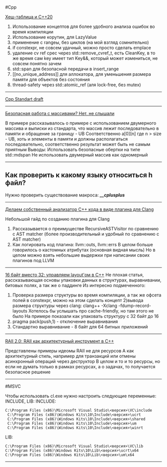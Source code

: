 #Cpp 

[Хеш-таблица и C++20](https://habr.com/p/897924/)

1) Использование концептов для более удобного анализа ошибок во время компиляции
2) Использование корутин, для LazyValue
3) применение с rangeы, без циклов (на мой взгляд сомнительно)
4) if constexpr, не совсем удачный, можно просто сделать emplace
5) удаление cv ref cpec через std::remove_cvref_t,  есть CleanKey, в то же время сам key имеет тип Key&&, который может измениться, не совсем понятно зачем
6) std::span для безопасной передачи в insert_range
7) \[\[no_unique_address]\] для аллокатора, для уменьшения размера памяти для объектов без состояния
8) thread-safety через std::atomic_ref<T> (аля lock-free, без mutex)
    
______
   
   [Cpp Standart draft](https://eel.is/c++draft/)
   
______
   
   [Безопасная работа с массивами? Нет, не слышали](https://habr.com/p/895208/)
   
   В примере рассказывалось о примере с использованием двумерного массива и выписки из стандарта, что массив лежит последовательно в памяти и обращение за границу - UB
Соответственно a[0][n] где n > size - UB, хоть и элементы в памяти и должны располагаться последовательно, соответственно результат может быть не самым приятным
Выводы:
Использовать безопасные обертки на типе std::mdspan
Не использовать двумерный массив как одномерный
______

## Как проверить к какому языку относиться h файл?

Нужно проверить существование макроса:  ***__cplusplus***

______

[Делаем собственный анализатор C++ кода в виде плагина для Clang](https://habr.com/p/900224/)

Небольшой гайд по созданию плагина для Clang
1) Рассказывается о преимуществе RecursiveASTVisitor по сравнению с AST matcher (более производительный и удобный по сравнению с AST matcher)
2) Как логировать код плагина: llvm::outs, llvm::errs
В целом больше говорилось о кастомных атрибутах (основная видная мысль)
Но в целом можно взять небольшие выдержки при написании своих плагинов под LLVM

______

[16 байт вместо 32: управляем layout'ом в C++](https://habr.com/p/899784/)
Не плохая статья, рассказывающая основы упаковки данных в структурах, выравнивании, битовых полях, а так же о паддинге
Из интересно подмеченного:
1) Проверка размера структуры во время компиляции, а так же офсета полей в constexpr, можно на этом сделать концепт
2)вывода размера структуры через clang:
clang++ -Xclang -fdump-record-layouts
Хотелось бы услышать про cache-friendly, но там этого не было
На примере показали как упаковать структуру с 32 байт до 16
2) pragma pack(push,1) - отключение выравнивания 
3) Стандартно выравнивание - 8 байт для 64 битных приложений
______

[RAII 2.0: RAII как архитектурный инструмент в C++](https://habr.com/p/901092/)

Представлены примеры идеомы RAII не для ресурсов
А как архитектурный стиль, например для транзакций или отмены асинхронный операций через деструктор
В целом и то и то ресурсы, но если не думать только в рамках ресурсах, а о задачах, то получается безопасное решение
______

#MSVC 

Чтобы использовать cl.exe нужно настроить следующие переменные:
INCLUDE, LIB:
INCLUDE:
```
C:\Program Files (x86)\Microsoft Visual Studio\<версия>\VC\include
 C:\Program Files (x86)\Windows Kits\10\Include\<версия>\ucrt 
 C:\Program Files (x86)\Windows Kits\10\Include\<версия>\shared 
 C:\Program Files (x86)\Windows Kits\10\Include\<версия>\um 
 C:\Program Files (x86)\Windows Kits\10\Include\<версия>\winrt
```

LIB:
```
C:\Program Files (x86)\Microsoft Visual Studio\<версия>\VC\lib
C:\Program Files (x86)\Windows Kits\10\Lib\<версия>\ucrt\x64 
C:\Program Files (x86)\Windows Kits\10\Lib\<версия>\um\x64
```
______